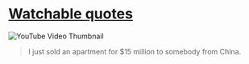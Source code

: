 # [Watchable quotes](https://gamwe6.github.io/watchable-quotes)

![YouTube Video Thumbnail](https://img.youtube.com/vi/f0UB06v7yLY/hqdefault.jpg)

> I just sold an apartment for $15 million to somebody from China.
